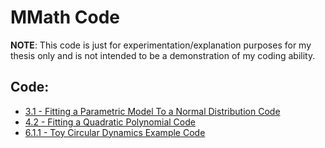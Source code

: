 # MMath Code

**NOTE**: This code is just for experimentation/explanation purposes for my thesis only and is not intended to be a demonstration of my coding ability.

## Code:

 - [3.1 - Fitting a Parametric Model To a Normal Distribution Code ](https://github.com/DarrahK/MMath-Code/blob/main/Gaus_Example.ipynb)
 - [4.2 - Fitting a Quadratic Polynomial Code](https://github.com/DarrahK/MMath-Code/blob/main/Quad_Poly_Example.ipynb) 
 - [6.1.1 - Toy Circular Dynamics Example Code](https://github.com/DarrahK/MMath-Code/blob/main/ODE_Toy_Example.ipynb)
